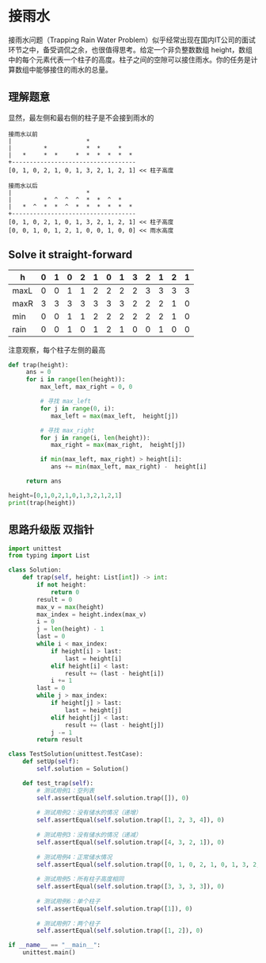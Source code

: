# 接雨水

接雨水问题（Trapping Rain Water Problem）似乎经常出现在国内IT公司的面试环节之中，备受调侃之余，也很值得思考。给定一个非负整数数组 height，数组中的每个元素代表一个柱子的高度。柱子之间的空隙可以接住雨水。你的任务是计算数组中能够接住的雨水的总量。



## 理解题意

显然，最左侧和最右侧的柱子是不会接到雨水的
```
接雨水以前
|                     *  
|         *           *  *     *
|   *     *  *     *  *  *  *  *  *
+-----------------------------------
[0, 1, 0, 2, 1, 0, 1, 3, 2, 1, 2, 1] << 柱子高度

接雨水以后
|                     *  
|         *  ^  ^  ^  *  *  ^  *
|   *  ^  *  *  ^  *  *  *  *  *  *
+-----------------------------------
[0, 1, 0, 2, 1, 0, 1, 3, 2, 1, 2, 1] << 柱子高度
[0, 0, 1, 0, 1, 2, 1, 0, 0, 1, 0, 0] << 雨水高度
```


## Solve it straight-forward

| h    | 0 | 1 | 0 | 2 | 1 | 0 | 1 | 3 | 2 | 1 | 2 | 1 |
|------|---|---|---|---|---|---|---|---|---|---|---|---|
| maxL | 0 | 0 | 1 | 1 | 2 | 2 | 2 | 2 | 3 | 3 | 3 | 3 | 
| maxR | 3 | 3 | 3 | 3 | 3 | 3 | 3 | 2 | 2 | 2 | 1 | 0 |
| min  | 0 | 0 | 1 | 1 | 2 | 2 | 2 | 2 | 2 | 2 | 1 | 0 |
| rain | 0 | 0 | 1 | 0 | 1 | 2 | 1 | 0 | 0 | 1 | 0 | 0 |

注意观察，每个柱子左侧的最高

```Python
def trap(height):
     ans = 0
     for i in range(len(height)):
         max_left, max_right = 0, 0

         # 寻找 max_left
         for j in range(0, i):
            max_left = max(max_left,  height[j])

         # 寻找 max_right
         for j in range(i, len(height)):
            max_right = max(max_right,  height[j])

         if min(max_left, max_right) > height[i]:
            ans += min(max_left, max_right) -  height[i]

     return ans

height=[0,1,0,2,1,0,1,3,2,1,2,1]
print(trap(height))
```


## 思路升级版 双指针
```python
import unittest
from typing import List

class Solution:
    def trap(self, height: List[int]) -> int:
        if not height:
            return 0
        result = 0
        max_v = max(height)
        max_index = height.index(max_v)
        i = 0
        j = len(height) - 1
        last = 0
        while i < max_index:
            if height[i] > last:
                last = height[i]
            elif height[i] < last:
                result += (last - height[i])
            i += 1
        last = 0
        while j > max_index:
            if height[j] > last:
                last = height[j]
            elif height[j] < last:
                result += (last - height[j])
            j -= 1
        return result

class TestSolution(unittest.TestCase):
    def setUp(self):
        self.solution = Solution()

    def test_trap(self):
        # 测试用例1：空列表
        self.assertEqual(self.solution.trap([]), 0)
        
        # 测试用例2：没有储水的情况（递增）
        self.assertEqual(self.solution.trap([1, 2, 3, 4]), 0)
        
        # 测试用例3：没有储水的情况（递减）
        self.assertEqual(self.solution.trap([4, 3, 2, 1]), 0)
        
        # 测试用例4：正常储水情况
        self.assertEqual(self.solution.trap([0, 1, 0, 2, 1, 0, 1, 3, 2, 1, 2, 1]), 6)
        
        # 测试用例5：所有柱子高度相同
        self.assertEqual(self.solution.trap([3, 3, 3, 3]), 0)
        
        # 测试用例6：单个柱子
        self.assertEqual(self.solution.trap([1]), 0)
        
        # 测试用例7：两个柱子
        self.assertEqual(self.solution.trap([1, 2]), 0)

if __name__ == "__main__":
    unittest.main()
```    